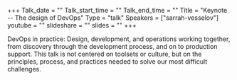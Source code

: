 +++
Talk_date = ""
Talk_start_time = ""
Talk_end_time = ""
Title = "Keynote -- The design of DevOps"
Type = "talk"
Speakers = ["sarrah-vesselov"]
youtube = ""
slideshare = ""
slides = ""
+++

DevOps in practice: Design, development, and operations working together, from discovery through the development process, and on to production support. This talk is not centered on toolsets or culture, but on the principles, process, and practices needed to solve our most difficult challenges.